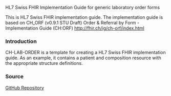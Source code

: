 HL7 Swiss FHIR Implementation Guide for generic laboratory order forms

This is HL7 Swiss FHIR implementation guide.
The implementation guide is based on CH_ORF (v0.9.1 STU Draft)
Order & Referral by Form - Implementation Guide (CH:ORF) <http://fhir.ch/ig/ch-orf/index.html>

### Introduction

CH-LAB-ORDER is a template for creating a HL7 Swiss FHIR implementation guide. As an example, it contains a patient and composition resource with the appropriate structure definitions.

### Source

[GitHub Repository](https://github.com/hl7ch/ch-lab-order)
